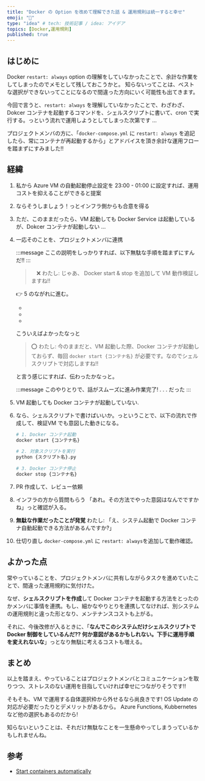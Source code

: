 ```yaml
---
title: "Docker の Option を改めて理解できた話 & 運用規則は統一すると幸せ"
emoji: "🫡"
type: "idea" # tech: 技術記事 / idea: アイデア
topics: [Docker,運用規則]
published: true
---
```


## はじめに

Docker `restart: always` option の理解をしていなかったことで、余計な作業をしてしまったのでメモとして残しておこうかと。
知らないってことは、ベストな選択ができないってことになるので間違った方向にいく可能性も出てきます。

今回で言うと、`restart: always` を理解していなかったことで、わざわざ、Dokcer コンテナを起動するコマンドを、シェルスクリプトに書いて、cron で実行する。っという流れで運用しようとしてしまった次第です ...

プロジェクトメンバの方に、「`docker-compose.yml` に `restart: always` を追記したら、常にコンテナが再起動するから」とアドバイスを頂き余計な運用フローを踏まずにすみました!!


## 経緯

1. 私から Azure VM の自動起動停止設定を 23:00 - 01:00 に設定すれば、運用コストを抑えることができると提案

2. ならそうしましょう！っとインフラ側からも合意を得る

3. ただ、このままだったら、VM 起動しても Docker Service は起動しているが、Dokcer コンテナが起動しない ...

4. 一応そのことを、プロジェクトメンバに連携

    :::message
    ここの説明をしっかりすれば、以下無駄な手順を踏まずにすんだ!!
    :::

      >　❌ 
      わたし: じゃあ、 Docker start & stop を追加して VM 動作検証しますね!!

      👉 5 のながれに進む。

      *
      *
      *
    
      こういえばよかったなっと
    
      > ⭕️
      わたし: 今のままだと、VM 起動した際、Docker コンテナが起動しておらず、毎回 `docker start {コンテナ名}` が必要です。なのでシェルスクリプトで対応しますね!!

      と言う感じにすれば、伝わったかなっと。

      :::message
      このやりとりで、話がスムーズに進み作業完了! . . . だった
      :::


5. VM 起動しても Docker コンテナが起動していない.

6. なら、シェルスクリプトで書けばいいか。っということで、以下の流れで作成して、検証VM でも意図した動きになる。

    ```sh:run.sh
    # 1. Docker コンテナ起動
    docker start {コンテナ名}
      
    # 2. 対象スクリプトを実行
    python {スクリプト名}.py 
      
    # 3. Docker コンテナ停止
    docker stop {コンテナ名}
    ```

7. PR 作成して、レビュー依頼

8. インフラの方から質問もらう
「あれ。その方法でやった意図はなんでですかね」っと確認が入る。

9. **無駄な作業だったことが発覚**
わたし: 「え、システム起動で Docker コンテナ自動起動できる方法があるんですか?」


10. 仕切り直し
`docker-compose.yml` に `restart: always`を追加して動作確認。



## よかった点

常やっていることを、プロジェクトメンバに共有しながらタスクを進めていたことで、間違った運用規約に気付けた。

なぜ、**シェルスクリプトを作成**して Docker コンテナを起動する方法をとったのかメンバに事情を連携。もし、細かなやりとりを連携してなければ、別システムの運用規則と違った形となり、メンテナンスコストも上がる。

それに、今後改修が入るときに、「**なんでこのシステムだけシェルスクリプトで Docker 制御をしているんだ?? 何か意図があるかもしれない。下手に運用手順を変えれないな**」っとなり無駄に考えるコストも増える。 


## まとめ

以上を踏まえ、やっていることはプロジェクトメンバとコミュニケーションを取りつつ、ストレスのない運用を目指していければ幸せにつながりそうです!!

そもそも、VM で運用する自体選択枠から外せるなら尚良きです! OS Update の対応が必要だったりとデメリットがあるから。
Azure Functions, Kubbernetes など他の選択もあるのだから!

知らないということは、それだけ無駄なことを一生懸命やってしまうっているかもしれませんね。




## 参考
* [Start containers automatically](https://docs.docker.com/config/containers/start-containers-automatically/)

